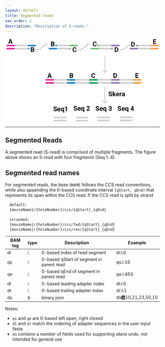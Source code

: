 ```yaml
---
layout: default
title: Segmented reads
nav_order: 2
description: "Description of S-reads."
---
```



<p align="center">
  <img src="img/segmented-read.png" alt="skera logo" width="600px"/>
</p>

***

## Segmented Reads

A segmented read (S-read) is comprised of multiple fragments. The figure above shows an S-read with four fragments (Seq 1..4).

## Segmented read names

For segmented reads, the base ``QNAME`` follows the CCS read conventions, while
also appending the 0-based coordinate interval ``[qStart, qEnd)`` that
represents its span within the CCS read. If the CCS read is split by strand

```
  default:
  {movieName}/{holeNumber}/ccs/{qStart}_{qEnd}

  stranded:
  {movieName}/{holeNumber}/ccs/fwd/{qStart}_{qEnd}
  {movieName}/{holeNumber}/ccs/rev/{qStart}_{qEnd}
```

| BAM tag | type |               Description                |       Example       |
| ------- | ---- | ---------------------------------------- | ------------------- |
| di      | i    | 0-based index of read segment            | di:i:0              |
| qs      | i    | 0-based qStart of segment in parent read | qs:i:16             |
| qe      | i    | 0-based qEnd of segment in parent read   | qe:i:450            |
| dl      | i    | 0-based leading adapter index            | dl:i:0              |
| dr      | i    | 0-based trailing adapter index           | dr:i:1              |
| ds      | b    | binary json                              | ds:b:10,21,23,50,10 |

Notes:
 - `qs` and `qe` are 0-based left open, right closed
 - `dl` and `dr` match the ordering of adapter sequences in the user input fasta
 - `ds` contains a number of fields used for supporting _skera_ undo, not
   intended for general use
